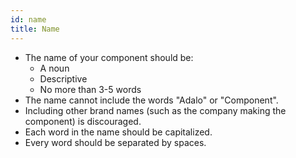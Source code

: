 ```yaml
---
id: name
title: Name
---
```


- The name of your component should be:
  - A noun
  - Descriptive
  - No more than 3-5 words
- The name cannot include the words "Adalo" or "Component".
- Including other brand names (such as the company making the component) is discouraged.
- Each word in the name should be capitalized.
- Every word should be separated by spaces.
